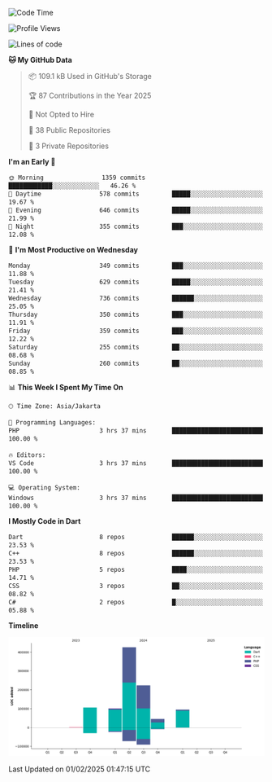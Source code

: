 <!--START_SECTION:waka-->
![Code Time](http://img.shields.io/badge/Code%20Time-391%20hrs%2038%20mins-blue)

![Profile Views](http://img.shields.io/badge/Profile%20Views-0-blue)

![Lines of code](https://img.shields.io/badge/From%20Hello%20World%20I%27ve%20Written-994.0%20thousand%20lines%20of%20code-blue)

**🐱 My GitHub Data** 

> 📦 109.1 kB Used in GitHub's Storage 
 > 
> 🏆 87 Contributions in the Year 2025
 > 
> 🚫 Not Opted to Hire
 > 
> 📜 38 Public Repositories 
 > 
> 🔑 3 Private Repositories 
 > 
**I'm an Early 🐤** 

```text
🌞 Morning                1359 commits        ████████████░░░░░░░░░░░░░   46.26 % 
🌆 Daytime                578 commits         █████░░░░░░░░░░░░░░░░░░░░   19.67 % 
🌃 Evening                646 commits         █████░░░░░░░░░░░░░░░░░░░░   21.99 % 
🌙 Night                  355 commits         ███░░░░░░░░░░░░░░░░░░░░░░   12.08 % 
```
📅 **I'm Most Productive on Wednesday** 

```text
Monday                   349 commits         ███░░░░░░░░░░░░░░░░░░░░░░   11.88 % 
Tuesday                  629 commits         █████░░░░░░░░░░░░░░░░░░░░   21.41 % 
Wednesday                736 commits         ██████░░░░░░░░░░░░░░░░░░░   25.05 % 
Thursday                 350 commits         ███░░░░░░░░░░░░░░░░░░░░░░   11.91 % 
Friday                   359 commits         ███░░░░░░░░░░░░░░░░░░░░░░   12.22 % 
Saturday                 255 commits         ██░░░░░░░░░░░░░░░░░░░░░░░   08.68 % 
Sunday                   260 commits         ██░░░░░░░░░░░░░░░░░░░░░░░   08.85 % 
```


📊 **This Week I Spent My Time On** 

```text
🕑︎ Time Zone: Asia/Jakarta

💬 Programming Languages: 
PHP                      3 hrs 37 mins       █████████████████████████   100.00 % 

🔥 Editors: 
VS Code                  3 hrs 37 mins       █████████████████████████   100.00 % 

💻 Operating System: 
Windows                  3 hrs 37 mins       █████████████████████████   100.00 % 
```

**I Mostly Code in Dart** 

```text
Dart                     8 repos             ██████░░░░░░░░░░░░░░░░░░░   23.53 % 
C++                      8 repos             ██████░░░░░░░░░░░░░░░░░░░   23.53 % 
PHP                      5 repos             ████░░░░░░░░░░░░░░░░░░░░░   14.71 % 
CSS                      3 repos             ██░░░░░░░░░░░░░░░░░░░░░░░   08.82 % 
C#                       2 repos             █░░░░░░░░░░░░░░░░░░░░░░░░   05.88 % 
```



**Timeline**

![Lines of Code chart](https://raw.githubusercontent.com/PradiptaAhmad/PradiptaAhmad/main/assets/bar_graph.png)


 Last Updated on 01/02/2025 01:47:15 UTC
<!--END_SECTION:waka-->
